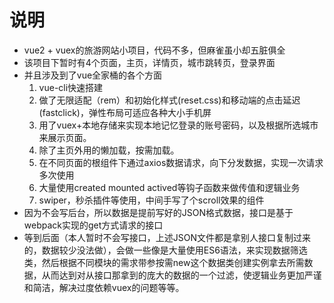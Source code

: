 # 说明

- vue2 + vuex的旅游网站小项目，代码不多，但麻雀虽小却五脏俱全
- 该项目下暂时有4个页面，主页，详情页，城市跳转页，登录界面
- 并且涉及到了vue全家桶的各个方面 
	1. vue-cli快速搭建
	2. 做了无限适配（rem）和初始化样式(reset.css)和移动端的点击延迟(fastclick)，弹性布局可适应各种大小手机屏
	3. 用了vuex+本地存储来实现本地记忆登录的账号密码，以及根据所选城市来展示页面。
	4. 除了主页外用的懒加载，按需加载。
	5. 在不同页面的根组件下通过axios数据请求，向下分发数据，实现一次请求多次使用
	6. 大量使用created mounted actived等钩子函数来做传值和逻辑业务
	7. swiper，秒杀插件等使用，中间手写了个scroll效果的组件
- 因为不会写后台，所以数据是提前写好的JSON格式数据，接口是基于webpack实现的get方式请求的接口
- 等到后面（本人暂时不会写接口，上述JSON文件都是拿别人接口复制过来的，数据较少没法做），会做一些像是大量使用ES6语法，来实现数据筛选类，然后根据不同模块的需求带参按需new这个数据类创建实例拿去所需数据，从而达到对从接口那拿到的庞大的数据的一个过滤，使逻辑业务更加严谨和简洁，解决过度依赖vuex的问题等等。
